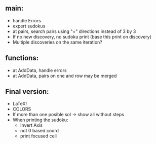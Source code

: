 ## main:
- handle Errors
- expert sudokus
- at pairs, search pairs using "+" directions instead of 3 by 3 
- If no new discovery, no sudoku print (base this print on discovery)
- Multiple discoveries on the same iteration?

## functions:
- at AddData, handle errors
- at AddData, pairs on one and row may be merged

## Final version:
- LaTeX!
- COLORS
- If more than one posible sol -> show all without steps
- When printing the sudoku:
  - Invert Axis
  - not 0 based coord
  - print focused cell